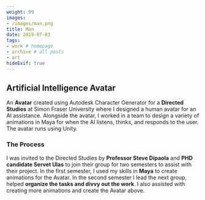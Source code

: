```yaml
---
weight: 99
images:
- /images/man.png
title: Man
date: 2019-07-03
tags:
- work # homepage
- archive # all posts
- art
hideExif: true
---
```


## Artificial Intelligence Avatar

An **Avatar** created using Autodesk Character Generator for a **Directed Studies** at Simon Fraser University where I designed a human avatar for an AI assistance. Alongside the avatar, I worked in a team to design a variety of animations in Maya for when the AI listens, thinks, and responds to the user. The avatar runs using Unity.

### The Process

I was invited to the Directed Studies by **Professor Steve Dipaola** and **PHD candidate Servet Ulas** to join their group for two semesters to assist with their project. 
In the first semester, I used my skills in **Maya** to create animations for the Avatar. In the second semester I lead the next group, helped **organize the tasks and divvy out the work**. I also assisted with creating more animations and create the Avatar above.


